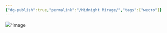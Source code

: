 ```yaml
---
{"dg-publish":true,"permalink":"/Midnight Mirage/","tags":["место"]}
---
```


![](https://foundry.owlbeardm.com/dresden/spoilers/_bf186ee7-0817-4463-a8ee-28b7e55ffa69.jpeg)^image